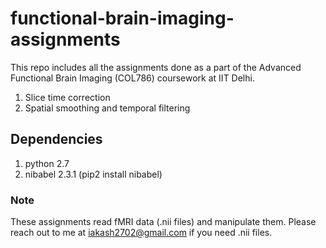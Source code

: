 # functional-brain-imaging-assignments
This repo includes all the assignments done as a part of the Advanced Functional Brain Imaging (COL786) coursework at IIT Delhi. 

1. Slice time correction
2. Spatial smoothing and temporal filtering 

## Dependencies 
1. python 2.7 
2. nibabel 2.3.1 (pip2 install nibabel)

### Note
These assignments read fMRI data (.nii files) and manipulate them. Please reach out to me at iakash2702@gmail.com if you need .nii files. 
